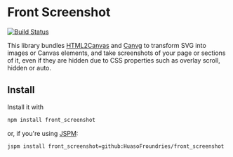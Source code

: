 # Front Screenshot

[![Build Status](https://travis-ci.org/HuasoFoundries/front_screenshot.svg?branch=master)](https://travis-ci.org/HuasoFoundries/front_screenshot)

This library bundles [HTML2Canvas](https://html2canvas.hertzen.com/) and [Canvg](https://github.com/canvg/canvg)
to transform SVG into images or Canvas elements, and take screenshots of your page or sections of it, even if
they are hidden due to CSS properties such as overlay scroll, hidden or auto.



## Install

Install it with 

```sh
npm install front_screenshot
```


or, if you're using [JSPM](https://jspm.io):


```sh
jspm install front_screenshot=github:HuasoFroundries/front_screenshot
```